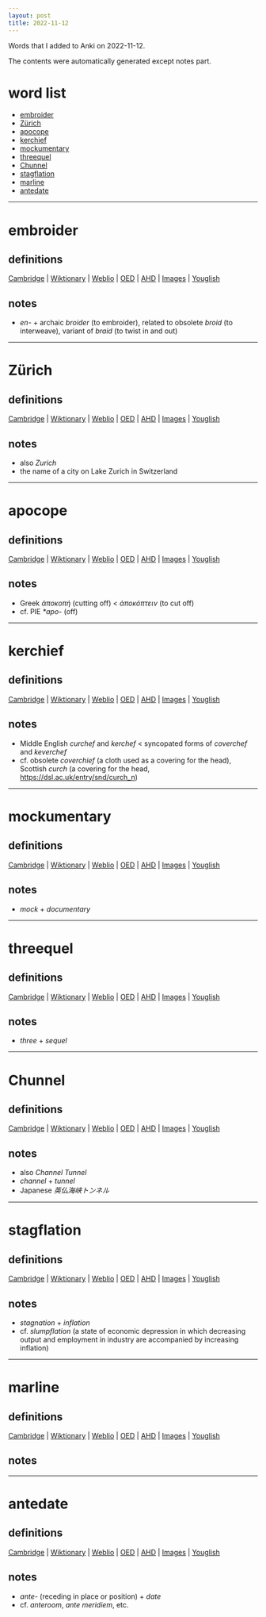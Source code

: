 ```yaml
---
layout: post
title: 2022-11-12
---
```


Words that I added to Anki on 2022-11-12.

The contents were automatically generated except notes part.
# word list
- [embroider](#embroider)
- [Zürich](#zürich)
- [apocope](#apocope)
- [kerchief](#kerchief)
- [mockumentary](#mockumentary)
- [threequel](#threequel)
- [Chunnel](#chunnel)
- [stagflation](#stagflation)
- [marline](#marline)
- [antedate](#antedate)

---

# embroider
## definitions
[Cambridge](https://dictionary.cambridge.org/us/dictionary/english/embroider)
|
[Wiktionary](https://en.wiktionary.org/wiki/embroider#English)
|
[Weblio](https://ejje.weblio.jp/content_find?query=embroider&searchType=exact)
|
[OED](https://www.oed.com/search?q=embroider)
|
[AHD](https://www.ahdictionary.com/word/search.html?q=embroider)
|
[Images](https://www.google.com/search?tbm=isch&q=embroider)
|
[Youglish](https://youglish.com/pronounce/embroider/english/us)

## notes
- *en-* + archaic *broider* (to embroider), related to obsolete *broid* (to interweave), variant of *braid* (to twist in and out)

---

# Zürich
## definitions
[Cambridge](https://dictionary.cambridge.org/us/dictionary/english/Zürich)
|
[Wiktionary](https://en.wiktionary.org/wiki/Zürich#English)
|
[Weblio](https://ejje.weblio.jp/content_find?query=Zürich&searchType=exact)
|
[OED](https://www.oed.com/search?q=Zürich)
|
[AHD](https://www.ahdictionary.com/word/search.html?q=Zürich)
|
[Images](https://www.google.com/search?tbm=isch&q=Zürich)
|
[Youglish](https://youglish.com/pronounce/Zürich/english/us)

## notes
- also *Zurich*
- the name of a city on Lake Zurich in Switzerland

---

# apocope
## definitions
[Cambridge](https://dictionary.cambridge.org/us/dictionary/english/apocope)
|
[Wiktionary](https://en.wiktionary.org/wiki/apocope#English)
|
[Weblio](https://ejje.weblio.jp/content_find?query=apocope&searchType=exact)
|
[OED](https://www.oed.com/search?q=apocope)
|
[AHD](https://www.ahdictionary.com/word/search.html?q=apocope)
|
[Images](https://www.google.com/search?tbm=isch&q=apocope)
|
[Youglish](https://youglish.com/pronounce/apocope/english/us)

## notes
- Greek *ἀποκοπή* (cutting off) &lt; *ἀποκόπτειν* (to cut off)
- cf. PIE *\*apo-* (off)

---

# kerchief
## definitions
[Cambridge](https://dictionary.cambridge.org/us/dictionary/english/kerchief)
|
[Wiktionary](https://en.wiktionary.org/wiki/kerchief#English)
|
[Weblio](https://ejje.weblio.jp/content_find?query=kerchief&searchType=exact)
|
[OED](https://www.oed.com/search?q=kerchief)
|
[AHD](https://www.ahdictionary.com/word/search.html?q=kerchief)
|
[Images](https://www.google.com/search?tbm=isch&q=kerchief)
|
[Youglish](https://youglish.com/pronounce/kerchief/english/us)

## notes
- Middle English *curchef* and *kerchef* &lt; syncopated forms of *coverchef* and *keverchef*
- cf. obsolete *coverchief* (a cloth used as a covering for the head), Scottish *curch* (a covering for the head, <https://dsl.ac.uk/entry/snd/curch_n>)

---

# mockumentary
## definitions
[Cambridge](https://dictionary.cambridge.org/us/dictionary/english/mockumentary)
|
[Wiktionary](https://en.wiktionary.org/wiki/mockumentary#English)
|
[Weblio](https://ejje.weblio.jp/content_find?query=mockumentary&searchType=exact)
|
[OED](https://www.oed.com/search?q=mockumentary)
|
[AHD](https://www.ahdictionary.com/word/search.html?q=mockumentary)
|
[Images](https://www.google.com/search?tbm=isch&q=mockumentary)
|
[Youglish](https://youglish.com/pronounce/mockumentary/english/us)

## notes
- *mock* + *documentary*

---

# threequel
## definitions
[Cambridge](https://dictionary.cambridge.org/us/dictionary/english/threequel)
|
[Wiktionary](https://en.wiktionary.org/wiki/threequel#English)
|
[Weblio](https://ejje.weblio.jp/content_find?query=threequel&searchType=exact)
|
[OED](https://www.oed.com/search?q=threequel)
|
[AHD](https://www.ahdictionary.com/word/search.html?q=threequel)
|
[Images](https://www.google.com/search?tbm=isch&q=threequel)
|
[Youglish](https://youglish.com/pronounce/threequel/english/us)

## notes
- *three* + *sequel*

---

# Chunnel
## definitions
[Cambridge](https://dictionary.cambridge.org/us/dictionary/english/Chunnel)
|
[Wiktionary](https://en.wiktionary.org/wiki/Chunnel#English)
|
[Weblio](https://ejje.weblio.jp/content_find?query=Chunnel&searchType=exact)
|
[OED](https://www.oed.com/search?q=Chunnel)
|
[AHD](https://www.ahdictionary.com/word/search.html?q=Chunnel)
|
[Images](https://www.google.com/search?tbm=isch&q=Chunnel)
|
[Youglish](https://youglish.com/pronounce/Chunnel/english/us)

## notes
- also *Channel Tunnel*
- *channel* + *tunnel*
- Japanese *英仏海峡トンネル*

---

# stagflation
## definitions
[Cambridge](https://dictionary.cambridge.org/us/dictionary/english/stagflation)
|
[Wiktionary](https://en.wiktionary.org/wiki/stagflation#English)
|
[Weblio](https://ejje.weblio.jp/content_find?query=stagflation&searchType=exact)
|
[OED](https://www.oed.com/search?q=stagflation)
|
[AHD](https://www.ahdictionary.com/word/search.html?q=stagflation)
|
[Images](https://www.google.com/search?tbm=isch&q=stagflation)
|
[Youglish](https://youglish.com/pronounce/stagflation/english/us)

## notes
- *stagnation* + *inflation*
- cf. *slumpflation* (a state of economic depression in which decreasing output and employment in industry are accompanied by increasing inflation)

---

# marline
## definitions
[Cambridge](https://dictionary.cambridge.org/us/dictionary/english/marline)
|
[Wiktionary](https://en.wiktionary.org/wiki/marline#English)
|
[Weblio](https://ejje.weblio.jp/content_find?query=marline&searchType=exact)
|
[OED](https://www.oed.com/search?q=marline)
|
[AHD](https://www.ahdictionary.com/word/search.html?q=marline)
|
[Images](https://www.google.com/search?tbm=isch&q=marline)
|
[Youglish](https://youglish.com/pronounce/marline/english/us)

## notes

---

# antedate
## definitions
[Cambridge](https://dictionary.cambridge.org/us/dictionary/english/antedate)
|
[Wiktionary](https://en.wiktionary.org/wiki/antedate#English)
|
[Weblio](https://ejje.weblio.jp/content_find?query=antedate&searchType=exact)
|
[OED](https://www.oed.com/search?q=antedate)
|
[AHD](https://www.ahdictionary.com/word/search.html?q=antedate)
|
[Images](https://www.google.com/search?tbm=isch&q=antedate)
|
[Youglish](https://youglish.com/pronounce/antedate/english/us)

## notes
- *ante-* (receding in place or position) + *date*
- cf. *anteroom*, *ante meridiem*, etc.

